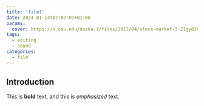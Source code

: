 ```yaml
---
title: 'film1'
date: 2024-01-14T07:07:07+01:00
params:
  cover: https://u.osu.edu/duska.7/files/2017/04/stock-market-3-21gyd1b.jpg
tags:
  - editing
  - sound
categories:
  - film
---
```


## Introduction

This is **bold** text, and this is *emphasized* text.
